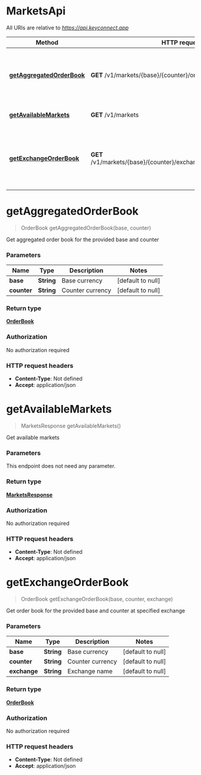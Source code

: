 # MarketsApi

All URIs are relative to *https://api.keyconnect.app*

Method | HTTP request | Description
------------- | ------------- | -------------
[**getAggregatedOrderBook**](MarketsApi.md#getAggregatedOrderBook) | **GET** /v1/markets/{base}/{counter}/orderbook | Get aggregated order book for the provided base and counter
[**getAvailableMarkets**](MarketsApi.md#getAvailableMarkets) | **GET** /v1/markets | Get available markets
[**getExchangeOrderBook**](MarketsApi.md#getExchangeOrderBook) | **GET** /v1/markets/{base}/{counter}/exchanges/{exchange}/orderbook | Get order book for the provided base and counter at specified exchange


<a name="getAggregatedOrderBook"></a>
# **getAggregatedOrderBook**
> OrderBook getAggregatedOrderBook(base, counter)

Get aggregated order book for the provided base and counter

### Parameters

Name | Type | Description  | Notes
------------- | ------------- | ------------- | -------------
 **base** | **String**| Base currency | [default to null]
 **counter** | **String**| Counter currency | [default to null]

### Return type

[**OrderBook**](../Models/OrderBook.md)

### Authorization

No authorization required

### HTTP request headers

- **Content-Type**: Not defined
- **Accept**: application/json

<a name="getAvailableMarkets"></a>
# **getAvailableMarkets**
> MarketsResponse getAvailableMarkets()

Get available markets

### Parameters
This endpoint does not need any parameter.

### Return type

[**MarketsResponse**](../Models/MarketsResponse.md)

### Authorization

No authorization required

### HTTP request headers

- **Content-Type**: Not defined
- **Accept**: application/json

<a name="getExchangeOrderBook"></a>
# **getExchangeOrderBook**
> OrderBook getExchangeOrderBook(base, counter, exchange)

Get order book for the provided base and counter at specified exchange

### Parameters

Name | Type | Description  | Notes
------------- | ------------- | ------------- | -------------
 **base** | **String**| Base currency | [default to null]
 **counter** | **String**| Counter currency | [default to null]
 **exchange** | **String**| Exchange name | [default to null]

### Return type

[**OrderBook**](../Models/OrderBook.md)

### Authorization

No authorization required

### HTTP request headers

- **Content-Type**: Not defined
- **Accept**: application/json

